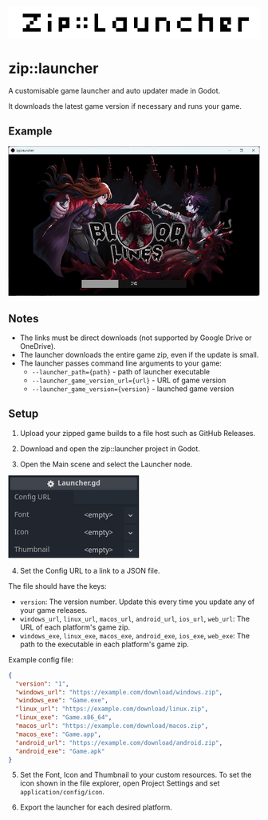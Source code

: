 ![Banner](https://github.com/Joy-less/zip-launcher/blob/main/Assets/Banner%204x.png?raw=true)

# zip::launcher

A customisable game launcher and auto updater made in Godot.

It downloads the latest game version if necessary and runs your game.

## Example

![Launcher Preview](https://github.com/Joy-less/zip-launcher/blob/main/Assets/LauncherPreview.jpg?raw=true)

## Notes

- The links must be direct downloads (not supported by Google Drive or OneDrive).
- The launcher downloads the entire game zip, even if the update is small.
- The launcher passes command line arguments to your game:
  - `--launcher_path={path}` - path of launcher executable
  - `--launcher_game_version_url={url}` - URL of game version
  - `--launcher_game_version={version}` - launched game version

## Setup

1. Upload your zipped game builds to a file host such as GitHub Releases.

2. Download and open the zip::launcher project in Godot.

3. Open the Main scene and select the Launcher node.

![Configuration Preview](https://github.com/Joy-less/zip-launcher/blob/main/Assets/ConfigPreview.png?raw=true)

4. Set the Config URL to a link to a JSON file.

The file should have the keys:
- `version`: The version number. Update this every time you update any of your game releases.
- `windows_url`, `linux_url`, `macos_url`, `android_url`, `ios_url`, `web_url`: The URL of each platform's game zip.
- `windows_exe`, `linux_exe`, `macos_exe`, `android_exe`, `ios_exe`, `web_exe`: The path to the executable in each platform's game zip.

Example config file:
```json
{
  "version": "1",
  "windows_url": "https://example.com/download/windows.zip",
  "windows_exe": "Game.exe",
  "linux_url": "https://example.com/download/linux.zip",
  "linux_exe": "Game.x86_64",
  "macos_url": "https://example.com/download/macos.zip",
  "macos_exe": "Game.app",
  "android_url": "https://example.com/download/android.zip",
  "android_exe": "Game.apk"
}
```

5. Set the Font, Icon and Thumbnail to your custom resources. To set the icon shown in the file explorer, open Project Settings and set `application/config/icon`.

6. Export the launcher for each desired platform.